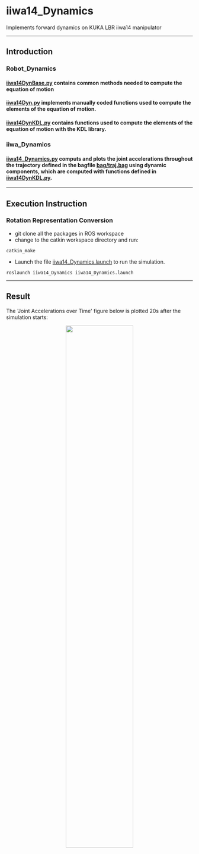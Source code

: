 # iiwa14_Dynamics
Implements forward dynamics on KUKA LBR iiwa14 manipulator

------
## Introduction
### Robot_Dynamics
#### [iiwa14DynBase.py](https://github.com/alstondu/iiwa14_Dynamics/blob/main/iiwa_Dynamics/Robot_Dynamics/src/Robot_Dynamics/iiwa14DynBase.py) contains common methods needed to compute the equation of motion
#### [iiwa14Dyn.py](https://github.com/alstondu/iiwa14_Dynamics/blob/main/iiwa_Dynamics/Robot_Dynamics/src/Robot_Dynamics/iiwa14Dyn.py) implements manually coded functions used to compute the elements of the equation of motion.
#### [iiwa14DynKDL.py](https://github.com/alstondu/iiwa14_Dynamics/blob/main/iiwa_Dynamics/Robot_Dynamics/src/Robot_Dynamics/iiwa14DynKDL.py) contains functions used to compute the elements of the equation of motion with the KDL library.
### iiwa_Dynamics
#### [iiwa14_Dynamics.py](https://github.com/alstondu/iiwa14_Dynamics/blob/main/iiwa_Dynamics/iiwa14_Dynamics/src/iiwa14_Dynamics.py) computs and plots the joint accelerations throughout the trajectory defined in the bagfile [bag/traj.bag](https://github.com/alstondu/iiwa14_Dynamics/blob/main/iiwa_Dynamics/iiwa14_Dynamics/bag/traj.bag) using dynamic components, which are computed with functions defined in [iiwa14DynKDL.py](https://github.com/alstondu/iiwa14_Dynamics/blob/main/iiwa_Dynamics/Robot_Dynamics/src/Robot_Dynamics/iiwa14DynKDL.py).

------
## Execution Instruction
### Rotation Representation Conversion
- git clone all the packages in ROS workspace
- change to the catkin workspace directory and run:
```commandline
catkin_make
```
- Launch the file [iiwa14_Dynamics.launch](https://github.com/alstondu/iiwa14_Dynamics/blob/main/iiwa_Dynamics/iiwa14_Dynamics/launch/iiwa14_Dynamics.launch) to run the simulation.
```commandline
roslaunch iiwa14_Dynamics iiwa14_Dynamics.launch
```

------
## Result
The 'Joint Accelerations over Time' figure below is plotted 20s after the simulation starts:
  <div align="center">
    <img width="60%" src="https://github.com/alstondu/iiwa14_Dynamics/blob/main/Figure/a_vs_t.png"></a>
  </div>
